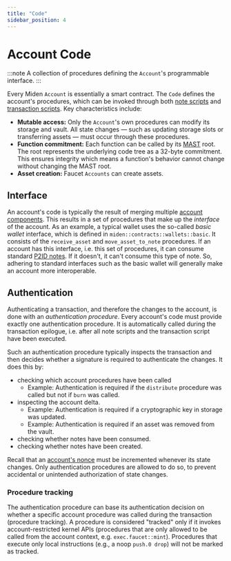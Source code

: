 ```yaml
---
title: "Code"
sidebar_position: 4
---
```


# Account Code

:::note
A collection of procedures defining the `Account`'s programmable interface.
:::

Every Miden `Account` is essentially a smart contract. The `Code` defines the account's procedures, which can be invoked through both [note scripts](../note.md#script) and [transaction scripts](../transaction.md#inputs). Key characteristics include:

- **Mutable access:** Only the `Account`'s own procedures can modify its storage and vault. All state changes — such as updating storage slots or transferring assets — must occur through these procedures.
- **Function commitment:** Each function can be called by its [MAST](https://0xMiden.github.io/miden-vm/user_docs/assembly/main.html) root. The root represents the underlying code tree as a 32-byte commitment. This ensures integrity which means a function's behavior cannot change without changing the MAST root.
- **Asset creation:** Faucet `Accounts` can create assets.

## Interface

An account's code is typically the result of merging multiple [account components](./component.md). This results in a set of procedures that make up the _interface_ of the account. As an example, a typical wallet uses the so-called _basic wallet_ interface, which is defined in `miden::contracts::wallets::basic`. It consists of the `receive_asset` and `move_asset_to_note` procedures. If an account has this interface, i.e. this set of procedures, it can consume standard [P2ID notes](../note.md#p2id-pay-to-id). If it doesn't, it can't consume this type of note. So, adhering to standard interfaces such as the basic wallet will generally make an account more interoperable.

## Authentication

Authenticating a transaction, and therefore the changes to the account, is done with an _authentication procedure_. Every account's code must provide exactly one authentication procedure. It is automatically called during the transaction epilogue, i.e. after all note scripts and the transaction script have been executed.

Such an authentication procedure typically inspects the transaction and then decides whether a signature is required to authenticate the changes. It does this by:

- checking which account procedures have been called
  - Example: Authentication is required if the `distribute` procedure was called but not if `burn` was called.
- inspecting the account delta.
  - Example: Authentication is required if a cryptographic key in storage was updated.
  - Example: Authentication is required if an asset was removed from the vault.
- checking whether notes have been consumed.
- checking whether notes have been created.

Recall that an [account's nonce](index.md#nonce) must be incremented whenever its state changes. Only authentication procedures are allowed to do so, to prevent accidental or unintended authorization of state changes.

### Procedure tracking

The authentication procedure can base its authentication decision on whether a specific account procedure was called during the transaction (procedure tracking). A procedure is considered "tracked" only if it invokes account-restricted kernel APIs (procedures that are only allowed to be called from the account context, e.g. `exec.faucet::mint`). Procedures that execute only local instructions (e.g., a noop `push.0 drop`) will not be marked as tracked.
